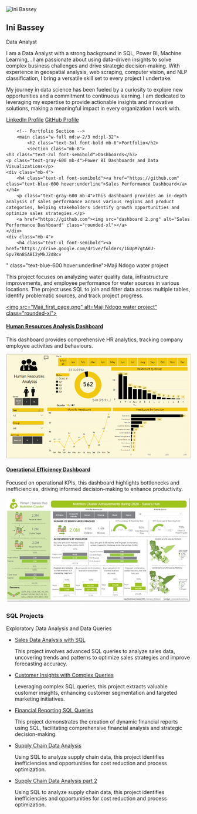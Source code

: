 <!DOCTYPE html>
<html lang="en">
<head>
    <meta charset="UTF-8">
    <meta name="viewport" content="width=device-width, initial-scale=1.0">
    <title>Ini Bassey | Data Analyst</title>
    <link href="https://cdn.jsdelivr.net/npm/tailwindcss@2.2.19/dist/tailwind.min.css" rel="stylesheet">
</head>
<body class="bg-gray-100">
    <div class="container mx-auto p-8 flex flex-col md:flex-row">
        <!-- Left Sidebar -->
        <aside class="w-full md:w-1/3 bg-white rounded-2xl shadow-lg p-6 mb-8 md:mb-0">
            <img src="p_pix.jpg" alt="Ini Bassey" class="rounded-full mx-auto mb-4">
            <h2 class="text-2xl font-bold text-center">Ini Bassey</h2>
            <p class="text-center text-gray-600">Data Analyst</p>
            <p class="text-center mt-4">I am a Data Analyst with a strong background in SQL, Power BI, Machine Learning, . I am passionate about using data-driven insights to solve complex business challenges and drive strategic decision-making. With experience in geospatial analysis, web scraping, computer vision, and NLP classification, I bring a versatile skill set to every project I undertake.</p><p class="text-center mt-4">My journey in data science has been fueled by a curiosity to explore new opportunities and a commitment to continuous learning. I am dedicated to leveraging my expertise to provide actionable insights and innovative solutions, making a meaningful impact in every organization I work with.</p>
            <div class="mt-6 text-center">
                <a href="https://www.linkedin.com/in/michael-okereafor/" class="text-blue-600 hover:underline block">LinkedIn Profile</a>
                <a href="https://github.com/chuqudee" class="text-blue-600 hover:underline block">GitHub Profile</a>
            </div>
        </aside>

        <!-- Portfolio Section -->
        <main class="w-full md:w-2/3 md:pl-32">
            <h2 class="text-3xl font-bold mb-6">Portfolio</h2>
            <section class="mb-8">
    <h3 class="text-2xl font-semibold">Dashboards</h3>
    <p class="text-gray-600 mb-4">Power BI Dashboards and Data Visualizations</p>
    <div class="mb-4">
        <h4 class="text-xl font-semibold"><a href="https://github.com" class="text-blue-600 hover:underline">Sales Performance Dashboard</a></h4>
        <p class="text-gray-600 mb-4">This dashboard provides an in-depth analysis of sales performance across various regions and product categories, helping stakeholders identify growth opportunities and optimize sales strategies.</p>
        <a href="https://github.com"><img src="dashboard 2.png" alt="Sales Performance Dashboard" class="rounded-xl"></a>
    </div>
    <div class="mb-4">
        <h4 class="text-xl font-semibold"><a href="https://drive.google.com/drive/folders/1GUpM7gtAKU-Spv7Kn8SABI2yMkJ2d8cv
" class="text-blue-600 hover:underline">Maji Ndogo water project</a></h4>
        <p class="text-gray-600 mb-4">This project focuses on analyzing water quality data, infrastructure improvements, and employee performance for water sources in various locations. The project uses SQL to join and filter data across multiple tables, identify problematic sources, and track project progress.</p>
        <a href="https://github.com"><img src="Maji_first_page.png" alt=Maji Ndogo water project" class="rounded-xl"></a>
    </div>
    <div class="mb-4">
        <h4 class="text-xl font-semibold"><a href="https://github.com" class="text-blue-600 hover:underline">Human Resources Analysis Dashboard</a></h4>
        <p class="text-gray-600 mb-4">This dashboard provides comprehensive HR analytics, tracking company employee activities and behaviours.</p>
        <a href="https://github.com"><img src="HR_Analysis.png" alt="Revenue Analysis Dashboard" class="rounded-xl"></a>
    </div>
    <div class="mb-4">
        <h4 class="text-xl font-semibold"><a href="https://github.com" class="text-blue-600 hover:underline">Operational Efficiency Dashboard</a></h4>
        <p class="text-gray-600 mb-4">Focused on operational KPIs, this dashboard highlights bottlenecks and inefficiencies, driving informed decision-making to enhance productivity.</p>
        <a href="https://github.com"><img src="Yemen_Nutrition_cluster.jpg" alt="Operational Efficiency Dashboard" class="rounded-xl"></a>
    </div>
</section>
            <section>
    <h3 class="text-2xl font-semibold">SQL Projects</h3>
    <p class="text-gray-600 mb-4">Exploratory Data Analysis and Data Queries</p>
    <ul class="list-disc list-inside">
        <li><a href="https://github.com" class="text-blue-600 hover:underline">Sales Data Analysis with SQL</a></li>
        <p class="text-gray-600 mb-4">This project involves advanced SQL queries to analyze sales data, uncovering trends and patterns to optimize sales strategies and improve forecasting accuracy.</p>
        <li><a href="https://github.com" class="text-blue-600 hover:underline">Customer Insights with Complex Queries</a></li>
        <p class="text-gray-600 mb-4">Leveraging complex SQL queries, this project extracts valuable customer insights, enhancing customer segmentation and targeted marketing initiatives.</p>
        <li><a href="https://github.com" class="text-blue-600 hover:underline">Financial Reporting SQL Queries</a></li>
        <p class="text-gray-600 mb-4">This project demonstrates the creation of dynamic financial reports using SQL, facilitating comprehensive financial analysis and strategic decision-making.</p>
        <li><a href="https://github.com" class="text-blue-600 hover:underline">Supply Chain Data Analysis</a></li>
        <p class="text-gray-600 mb-4">Using SQL to analyze supply chain data, this project identifies inefficiencies and opportunities for cost reduction and process optimization.</p>
        <li><a href="https://github.com" class="text-blue-600 hover:underline">Supply Chain Data Analysis part 2</a></li>
        <p class="text-gray-600 mb-4">Using SQL to analyze supply chain data, this project identifies inefficiencies and opportunities for cost reduction and process optimization.</p>
    </ul>
</section>
        </main>
    </div>
</body>
</html>
